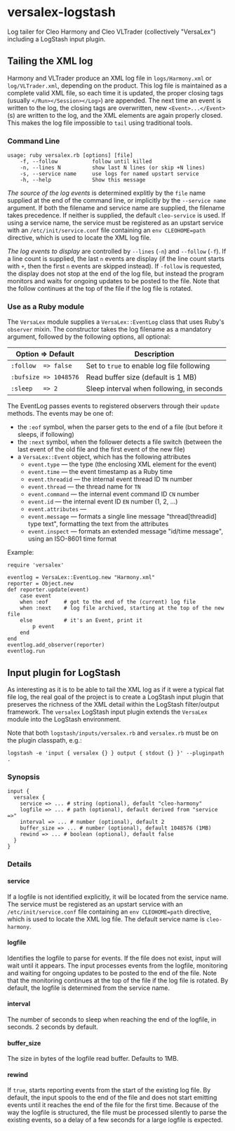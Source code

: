 versalex-logstash
=================

Log tailer for Cleo Harmony and Cleo VLTrader (collectively "VersaLex") including a LogStash input plugin.

## Tailing the XML log

Harmony and VLTrader produce an XML log file in `logs/Harmony.xml` or `log/VLTrader.xml`, depending on the product.  This log file is maintained as a complete valid XML file, so each time it is updated, the proper closing tags (usually `</Run></Session></Log>`) are appended.  The next time an event is written to the log, the closing tags are overwritten, new `<Event>...</Event>`(s) are written to the log, and the XML elements are again properly closed.  This makes the log file impossible to `tail` using traditional tools.

### Command Line

```
usage: ruby versalex.rb [options] [file]
    -f, --follow           follow until killed
    -n, --lines N          show last N lines (or skip +N lines)
    -s, --service name     use logs for named upstart service
    -h, --help             Show this message
```

_The source of the log events_ is determined explitly by the `file` name supplied at the end of the command line, or implicitly by the `--service name` argument.  If both the filename and service name are supplied, the filename takes precedence.  If neither is supplied, the default `cleo-service` is used.  If using a service name, the service must be registered as an upstart service with an `/etc/init/service.conf` file containing an `env CLEOHOME=path` directive, which is used to locate the XML log file.

_The log events to display_ are controlled by `--lines` (`-n`) and `--follow` (`-f`).  If a line count is supplied, the last `n` events are display (if the line count starts with `+`, then the first `n` events are skipped instead).  If `-follow` is requested, the display does not stop at the end of the log file, but instead the program monitors and waits for ongoing updates to be posted to the file.  Note that the follow continues at the top of the file if the log file is rotated.

### Use as a Ruby module

The `VersaLex` module supplies a `VersaLex::EventLog` class that uses Ruby's `observer` mixin.  The constructor takes the log filename as a mandatory argument, followed by the following options, all optional:

| Option => Default     | Description                                |
|-----------------------|--------------------------------------------|
| `:follow  => false`   | Set to `true` to enable log file following |
| `:bufsize => 1048576` | Read buffer size (default is 1 MB)         |
| `:sleep   => 2`       | Sleep interval when following, in seconds  |

The EventLog passes events to registered observers through their `update` methods.  The events may be one of:

- the `:eof` symbol, when the parser gets to the end of a file (but before it sleeps, if following)
- the `:next` symbol, when the follower detects a file switch (between the last event of the old file and the first event of the new file)
- a `VersaLex::Event` object, which has the following attributes
  - `event.type` &mdash; the type (the enclosing XML element for the event)
  - `event.time` &mdash; the event timestamp as a Ruby time
  - `event.threadid` &mdash; the internal event thread ID `TN` number
  - `event.thread` &mdash; the thread name for `TN`
  - `event.command` &mdash; the internal event command ID `CN` number
  - `event.id` &mdash; the internal event ID `EN` number (1, 2, ...)
  - `event.attributes` &mdash;
  - `event.message` &mdash; formats a single line message "thread[threadid] type text", formatting the text from the attributes
  - `event.inspect` &mdash; formats an extended message "id/time message", using an ISO-8601 time format

Example:

```
require 'versalex'

eventlog = VersaLex::EventLog.new "Harmony.xml"
reporter = Object.new
def reporter.update(event)
	case event
	when :eof     # got to the end of the (current) log file
	when :next    # log file archived, starting at the top of the new file
	else          # it's an Event, print it
	    p event
	end
end
eventlog.add_observer(reporter)
eventlog.run

```

## Input plugin for LogStash

As interesting as it is to be able to tail the XML log as if it were a typical flat file log, the real goal of the project is to create a LogStash input plugin that preserves the richness of the XML detail within the LogStash filter/output framework.  The `versalex` LogStash input plugin extends the `VersaLex` module into the LogStash environment.

Note that both `logstash/inputs/versalex.rb` and `versalex.rb` must be on the plugin classpath, e.g.:

```
logstash -e 'input { versalex {} } output { stdout {} }' --pluginpath .
```

### Synopsis

```
input {
  versalex {
    service => ... # string (optional), default "cleo-harmony"
    logfile => ... # path (optional), default derived from "service =>"
    interval => ... # number (optional), default 2
    buffer_size => ... # number (optional), default 1048576 (1MB)
    rewind => ... # boolean (optional), default false
  }
}
```

### Details

#### service
If a logfile is not identified explicitly, it will be located from the service name.  The service must be registered as an upstart service with an `/etc/init/service.conf` file containing an `env CLEOHOME=path` directive, which is used to locate the XML log file.  The default service name is `cleo-harmony`.

#### logfile
Identifies the logfile to parse for events.  If the file does not exist, input will wait until it appears.  The input processes events from the logfile, monitoring and waiting for ongoing updates to be posted to the end of the file.  Note that the monitoring continues at the top of the file if the log file is rotated.  By default, the logfile is determined from the service name.

#### interval
The number of seconds to sleep when reaching the end of the logfile, in seconds.  2 seconds by default.

#### buffer_size
The size in bytes of the logfile read buffer.  Defaults to 1MB.

#### rewind
If `true`, starts reporting events from the start of the existing log file.  By default, the input spools to the end of the file and does not start emitting events until it reaches the end of the file for the first time.  Because of the way the logfile is structured, the file must be processed silently to parse the existing events, so a delay of a few seconds for a large logfile is expected.